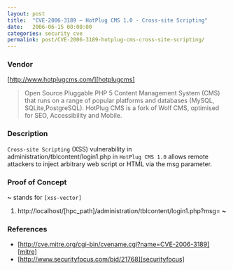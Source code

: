 ```yaml
---
layout: post
title:  "CVE-2006-3189 – HotPlug CMS 1.0 - Cross-site Scripting"
date:   2006-06-15 00:00:00
categories: security cve
permalink: post/CVE-2006-3189-hotplug-cms-cross-site-scripting/
---
```


### Vendor

[http://www.hotplugcms.com/][hotplugcms]

[hotplugcms]:	http://www.hotplugcms.com/	"HotPlugCMS"

> Open Source Pluggable PHP 5 Content Management System (CMS) that runs on a range of popular platforms and databases (MySQL, SQLite,PostgreSQL). HotPlug CMS is a fork of Wolf CMS, optimised for SEO, Accessibility and Mobile.

### Description

`Cross-site Scripting` (XSS) vulnerability in administration/tblcontent/login1.php in `HotPlug CMS 1.0` allows remote attackers to inject arbitrary web script or HTML via the msg parameter.

### Proof of Concept

**~** stands for `[xss-vector]`

1. http://localhost/[hpc_path]/administration/tblcontent/login1.php?msg=
**~**

### References

* [http://cve.mitre.org/cgi-bin/cvename.cgi?name=CVE-2006-3189][mitre]
* [http://www.securityfocus.com/bid/21768][securityfocus]

[mitre]:			http://cve.mitre.org/cgi-bin/cvename.cgi?name=CVE-2006-3189 "CVE-2006-3189"
[securityfocus]:	http://www.securityfocus.com/bid/21768						"SecurityFocus-21768"
